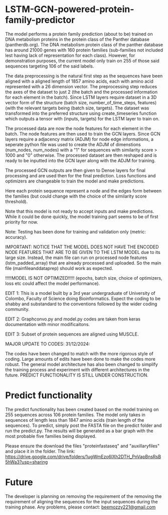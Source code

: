 # LSTM-GCN-powered-protein-family-predictor

The model performs a protein family prediction (about to be) trained on DNA metabolism proteins in the protein class of the Panther database (pantherdb.org). The DNA metabolism protein class of the panther database has around 21000 genes with 160 protein families (sub-families not included lest having lack of representation for each class). However, for demonstration purposes, the current model only train on 255 of those said sequences targeting 106 of the said labels.

The data preprocessing is the natural first step as the sequences have been aligned with a aligned length of 1857 amino acids, each with amino acid represented with a 26 dimension vector. The preprocessing step reduces the axes of the dataset to just 2 (the batch and the processed information for each element in the batch). Since LSTM layers require dataset in a 3D vector form of the structure (batch size, number_of_time_steps, features) (with the relevant targets being (batch size, targets). The dataset was transformed into the preferred structure using create_timeseries function which outputs a tensor with (inputs, targets) for the LSTM layer to train on.

The processed data are now the node features for each element in the batch. The node features are then used to train the GCN layers. Since GCN layers require a adjacency matrix (ADJM) for node edge informations, a seperate python file was used to create the ADJM of dimenstions (num_nodes, num_nodes) with a "1" for sequences with similarity score > 1000 and "0" otherwise. The processed dataset are then reshaped and is ready to be inputted into the GCN layer along with the ADJM for training.

The processed GCN outputs are then given to Dense layers for final processing and are used then for the final prediction. Loss functions and optimizers are changeable to train the model and make predictions. 

Here each protein sequence represent a node and the edges form between the families (but could change with the choice of the similarity score threshold).

Note that this model is not ready to accept inputs and make predictions. While it could be done quickly, the model training part seems to be of first priority for now.

Note: Testing has been done for training and validation only (metric: accuracy).

IMPORTANT: NOTICE THAT THE MODEL DOES NOT HAVE THE ENCODED NODE FEATURES THAT ARE TO BE GIVEN TO THE LSTM MODEL due to its large size. Instead, the main file can run on processed node features (lstm_padded_array) that are already processed and uploaded. So the main file (mainfileanddataprep) should work as expected.

!!!!!MODEL IS NOT OPTIMIZED!!!!! (epochs, batch size, choice of optimizers, loss etc could affect the model performance).

EDIT 1: This is a model built by a 3rd year undergraduate of University of Colombo, Faculty of Science doing Bioinformatics. Expect the coding to be shabby and substandard to the conventions followed by the wider coding community.

EDIT 2: Graphconvo.py and model.py codes are taken from keras documentation with minor modificaitons.

EDIT 3: Subset of protein sequences are aligned using MUSCLE.

MAJOR UPDATE TO CODES: 31/12/2024:

The codes have been changed to match with the more rigorous style of coding. Large amounts of edits have been done to make the codes more robust. The general model architecture has also been changed to simplify the training process and experiment with different architectures in the future. PREDICT FUNCTIONALITY IS STILL UNDER CONSTRUCTION.

# Predict functionality

The predict functionality has been created based on the model training on 255 sequences across 106 protein families. The model only takes in sequences of length less than 1847 amino acids (train length of the sequences). 
To predict, simply post the FASTA file on the predict folder and run the predict.py. The results will be generated as a bar graph with the most probable five families being displayed. 

Please ensure the download the files "proteinfastaseq" and "auxillaryfiles" and place it in the folder. The link:
https://drive.google.com/drive/folders/1ugWmEzo6IXh2DTH_PnVapBnsRsB5hWa3?usp=sharing

# Future

The developer is planning on removing the requirement of the removing the requirement of aligning the sequences for the input sequences during the training phase.
Any problems, please contact: beemozzy221@gmail.com




